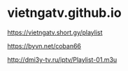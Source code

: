 # vietngatv.github.io

https://vietngatv.short.gy/playlist

https://byvn.net/coban66

http://dmi3y-tv.ru/iptv/Playlist-01.m3u
